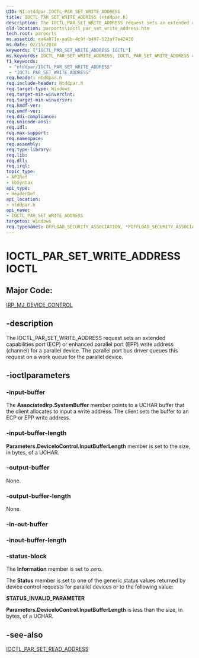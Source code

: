 ```yaml
---
UID: NI:ntddpar.IOCTL_PAR_SET_WRITE_ADDRESS
title: IOCTL_PAR_SET_WRITE_ADDRESS (ntddpar.h)
description: The IOCTL_PAR_SET_WRITE_ADDRESS request sets an extended capabilities port (ECP) or enhanced parallel port (EPP) write address (channel) for a parallel device. The parallel port bus driver queues this request on a work queue for the parallel device.
old-location: parports\ioctl_par_set_write_address.htm
tech.root: parports
ms.assetid: ea4a071e-aa6b-4c9f-b497-523af7e42430
ms.date: 02/15/2018
keywords: ["IOCTL_PAR_SET_WRITE_ADDRESS IOCTL"]
ms.keywords: IOCTL_PAR_SET_WRITE_ADDRESS, IOCTL_PAR_SET_WRITE_ADDRESS control code [Parallel Ports], cisspd_396ff93f-623f-48a5-925e-9338672fa974.xml, ntddpar/IOCTL_PAR_SET_WRITE_ADDRESS, parports.ioctl_par_set_write_address
f1_keywords:
 - "ntddpar/IOCTL_PAR_SET_WRITE_ADDRESS"
 - "IOCTL_PAR_SET_WRITE_ADDRESS"
req.header: ntddpar.h
req.include-header: Ntddpar.h
req.target-type: Windows
req.target-min-winverclnt:
req.target-min-winversvr:
req.kmdf-ver:
req.umdf-ver:
req.ddi-compliance:
req.unicode-ansi:
req.idl:
req.max-support:
req.namespace:
req.assembly:
req.type-library:
req.lib:
req.dll:
req.irql:
topic_type:
- APIRef
- kbSyntax
api_type:
- HeaderDef
api_location:
- ntddpar.h
api_name:
- IOCTL_PAR_SET_WRITE_ADDRESS
targetos: Windows
req.typenames: OFFLOAD_SECURITY_ASSOCIATION, *POFFLOAD_SECURITY_ASSOCIATION
---
```


# IOCTL_PAR_SET_WRITE_ADDRESS IOCTL


##  Major Code:


[IRP_MJ_DEVICE_CONTROL](https://docs.microsoft.com/windows-hardware/drivers/kernel/irp-mj-device-control)

## -description



The IOCTL_PAR_SET_WRITE_ADDRESS request sets an extended capabilities port (ECP) or enhanced parallel port (EPP) write address (channel) for a parallel device. The parallel port bus driver queues this request on a work queue for the parallel device.




## -ioctlparameters




### -input-buffer

The <b>AssociatedIrp.SystemBuffer</b> member points to a UCHAR buffer that the client allocates to input a write address. The client sets the buffer to an ECP or EPP write address.


### -input-buffer-length

<b>Parameters.DeviceIoControl.InputBufferLength</b> member is set to the size, in bytes, of a UCHAR.


### -output-buffer

None.


### -output-buffer-length

None.


### -in-out-buffer








### -inout-buffer-length








### -status-block

The <b>Information</b> member is set to zero.

The <b>Status</b> member is set to one of the generic status values returned by device control requests for parallel devices or to the following value:




**STATUS_INVALID_PARAMETER**

<b>Parameters.DeviceIoControl.InputBufferLength</b> is less than the size, in bytes, of a UCHAR.


## -see-also

<a href="..\ntddpar\ni-ntddpar-ioctl_par_set_read_address.md">IOCTL_PAR_SET_READ_ADDRESS</a>



 

 


